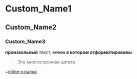 # Custom_Name1
## Custom_Name2
### Custom_Name3

**произвольный** *текст,* ~~слова~~ ***в котором отформатированы***

> Это
> многострочная
> цитата

+[inline-ссылка](https://github.com)
